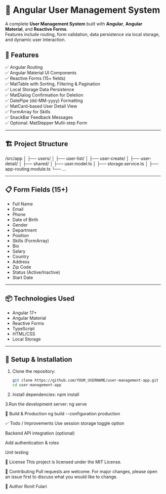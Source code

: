 # 👥 Angular User Management System

A complete **User Management System** built with **Angular**, **Angular Material**, and **Reactive Forms**.  
Features include routing, form validation, data persistence via local storage, and dynamic user interaction.

## 🚀 Features

✅ Angular Routing  
✅ Angular Material UI Components  
✅ Reactive Forms (15+ fields)  
✅ MatTable with Sorting, Filtering & Pagination  
✅ Local Storage Data Persistence  
✅ MatDialog Confirmation for Deletion  
✅ DatePipe (dd-MM-yyyy) Formatting  
✅ MatCard-based User Detail View  
✅ FormArray for Skills  
✅ SnackBar Feedback Messages  
✅ Optional: MatStepper Multi-step Form

---

## 🏗 Project Structure
/src/app
│
├── users/
│ ├── user-list/
│ ├── user-create/
│ ├── user-detail/
│
├── shared/
│ ├── user.model.ts
│ ├── storage.service.ts
│
├── app-routing.module.ts
└── ...


---

## 📋 Form Fields (15+)

- Full Name
- Email
- Phone
- Date of Birth
- Gender
- Department
- Position
- Skills (FormArray)
- Bio
- Salary
- Country
- Address
- Zip Code
- Status (Active/Inactive)
- Start Date

---

## 📦 Technologies Used

- Angular 17+
- Angular Material
- Reactive Forms
- TypeScript
- HTML/CSS
- Local Storage

---

## 📁 Setup & Installation

1. Clone the repository:
   ```bash
   git clone https://github.com/YOUR_USERNAME/user-management-app.git
   cd user-management-app
2. Install dependencies:
npm install

3.Run the development server:
ng serve

🧪 Build & Production
ng build --configuration production

✅ Todo / Improvements
 Use session storage toggle option

 Backend API integration (optional)

 Add authentication & roles

 Unit testing

📃 License
This project is licensed under the MIT License.

🤝 Contributing
Pull requests are welcome. For major changes, please open an issue first to discuss what you would like to change.

👤 Author
Ronit Fulari

